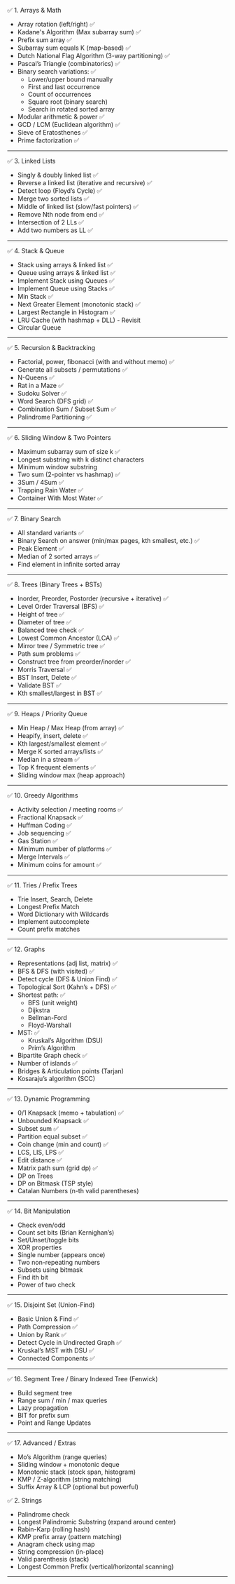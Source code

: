 ✅ 1. Arrays & Math
- Array rotation (left/right) ✅
- Kadane's Algorithm (Max subarray sum) ✅
- Prefix sum array ✅
- Subarray sum equals K (map-based) ✅
- Dutch National Flag Algorithm (3-way partitioning) ✅
- Pascal’s Triangle (combinatorics) ✅
- Binary search variations: ✅
	- Lower/upper bound manually
	- First and last occurrence
	- Count of occurrences
	- Square root (binary search)
	- Search in rotated sorted array
- Modular arithmetic & power ✅
- GCD / LCM (Euclidean algorithm) ✅
- Sieve of Eratosthenes ✅
- Prime factorization ✅
---

✅ 3. Linked Lists

- Singly & doubly linked list ✅
- Reverse a linked list (iterative and recursive) ✅
- Detect loop (Floyd’s Cycle) ✅
- Merge two sorted lists  ✅
- Middle of linked list (slow/fast pointers)  ✅
- Remove Nth node from end  ✅
- Intersection of 2 LLs ✅
- Add two numbers as LL ✅
---

✅ 4. Stack & Queue

- Stack using arrays & linked list ✅
- Queue using arrays & linked list ✅
- Implement Stack using Queues ✅
- Implement Queue using Stacks ✅
- Min Stack  ✅
- Next Greater Element (monotonic stack) ✅
- Largest Rectangle in Histogram  ✅
- LRU Cache (with hashmap + DLL) - Revisit 
- Circular Queue 
---

✅ 5. Recursion & Backtracking

- Factorial, power, fibonacci (with and without memo) ✅
- Generate all subsets / permutations ✅
- N-Queens ✅
- Rat in a Maze ✅
- Sudoku Solver ✅
- Word Search (DFS grid) ✅
- Combination Sum / Subset Sum ✅
- Palindrome Partitioning ✅
---

✅ 6. Sliding Window & Two Pointers

- Maximum subarray sum of size k ✅
- Longest substring with k distinct characters
- Minimum window substring
- Two sum (2-pointer vs hashmap) ✅
- 3Sum / 4Sum  ✅
- Trapping Rain Water  ✅
- Container With Most Water ✅
---

✅ 7. Binary Search

- All standard variants  ✅
- Binary Search on answer (min/max pages, kth smallest, etc.) ✅
- Peak Element  ✅
- Median of 2 sorted arrays ✅
- Find element in infinite sorted array 
---

✅ 8. Trees (Binary Trees + BSTs)

- Inorder, Preorder, Postorder (recursive + iterative) ✅
- Level Order Traversal (BFS) ✅
- Height of tree ✅
- Diameter of tree ✅
- Balanced tree check ✅
- Lowest Common Ancestor (LCA) ✅
- Mirror tree / Symmetric tree ✅
- Path sum problems ✅
- Construct tree from preorder/inorder ✅
- Morris Traversal ✅
- BST Insert, Delete ✅
- Validate BST ✅
- Kth smallest/largest in BST ✅
---

✅ 9. Heaps / Priority Queue

- Min Heap / Max Heap (from array) ✅
- Heapify, insert, delete ✅
- Kth largest/smallest element ✅
- Merge K sorted arrays/lists ✅
- Median in a stream ✅
- Top K frequent elements ✅
- Sliding window max (heap approach)
---

✅ 10. Greedy Algorithms

- Activity selection / meeting rooms ✅
- Fractional Knapsack ✅
- Huffman Coding ✅
- Job sequencing ✅
- Gas Station ✅
- Minimum number of platforms ✅
- Merge Intervals ✅
- Minimum coins for amount ✅
---

✅ 11. Tries / Prefix Trees

- Trie Insert, Search, Delete
- Longest Prefix Match
- Word Dictionary with Wildcards
- Implement autocomplete
- Count prefix matches
---

✅ 12. Graphs

- Representations (adj list, matrix) ✅
- BFS & DFS (with visited) ✅
- Detect cycle (DFS & Union Find) ✅
- Topological Sort (Kahn’s + DFS) ✅
- Shortest path: ✅
	- BFS (unit weight)
	- Dijkstra
	- Bellman-Ford
	- Floyd-Warshall
- MST: ✅
	- Kruskal’s Algorithm (DSU)
	- Prim’s Algorithm
- Bipartite Graph check ✅
- Number of islands ✅
- Bridges & Articulation points (Tarjan)
- Kosaraju’s algorithm (SCC)
---

✅ 13. Dynamic Programming

- 0/1 Knapsack (memo + tabulation) ✅
- Unbounded Knapsack ✅
- Subset sum ✅
- Partition equal subset ✅
- Coin change (min and count) ✅
- LCS, LIS, LPS ✅
- Edit distance ✅
- Matrix path sum (grid dp) ✅
- DP on Trees 
- DP on Bitmask (TSP style)
- Catalan Numbers (n-th valid parentheses)
---

✅ 14. Bit Manipulation

- Check even/odd
- Count set bits (Brian Kernighan’s)
- Set/Unset/toggle bits
- XOR properties
- Single number (appears once)
- Two non-repeating numbers
- Subsets using bitmask
- Find ith bit
- Power of two check
---

✅ 15. Disjoint Set (Union-Find)

- Basic Union & Find ✅
- Path Compression ✅
- Union by Rank ✅
- Detect Cycle in Undirected Graph ✅
- Kruskal’s MST with DSU ✅
- Connected Components ✅
---

✅ 16. Segment Tree / Binary Indexed Tree (Fenwick)

- Build segment tree
- Range sum / min / max queries
- Lazy propagation
- BIT for prefix sum
- Point and Range Updates
---

✅ 17. Advanced / Extras

- Mo’s Algorithm (range queries)
- Sliding window + monotonic deque
- Monotonic stack (stock span, histogram)
- KMP / Z-algorithm (string matching)
- Suffix Array & LCP (optional but powerful)
 

 ✅ 2. Strings

- Palindrome check
- Longest Palindromic Substring (expand around center)
- Rabin-Karp (rolling hash)
- KMP prefix array (pattern matching)
- Anagram check using map
- String compression (in-place)
- Valid parenthesis (stack)
- Longest Common Prefix (vertical/horizontal scanning)
---